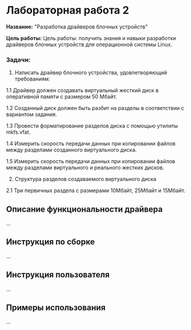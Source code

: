# Лабораторная работа 2

**Название:** "Разработка драйверов блочных устройств"

**Цель работы:** Цель работы: получить знания и навыки разработки драйверов блочных устройств для операционной системы Linux. 

### Задачи:  
1. Написать драйвер блочного устройства, удовлетворяющий требованиям:

1.1 Драйвер должен создавать виртуальный жесткий диск в оперативной  памяти с размером 50 Мбайт. 

1.2 Созданный диск должен быть разбит на разделы в соответствии с  вариантом задания.

1.3 Провести форматирование разделов диска с помощью утилиты  mkfs.vfat. 

1.4 Измерить скорость передачи данных при копировании файлов между  разделами созданного виртуального диска. 

1.5 Измерить скорость передачи данных при копировании файлов между  разделами виртуального и реального жестких дисков. 

2. Структура разделов создаваемого виртуального диска

2.1 Три первичных раздела с размерами 10Мбайт, 25Мбайт и  15Мбайт.
 
## Описание функциональности драйвера

...

## Инструкция по сборке

...

## Инструкция пользователя

...

## Примеры использования

...